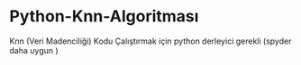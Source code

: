 # Python-Knn-Algoritması
Knn (Veri Madenciliği)
Kodu Çalıştırmak için  python derleyici gerekli 
(spyder daha uygun )
